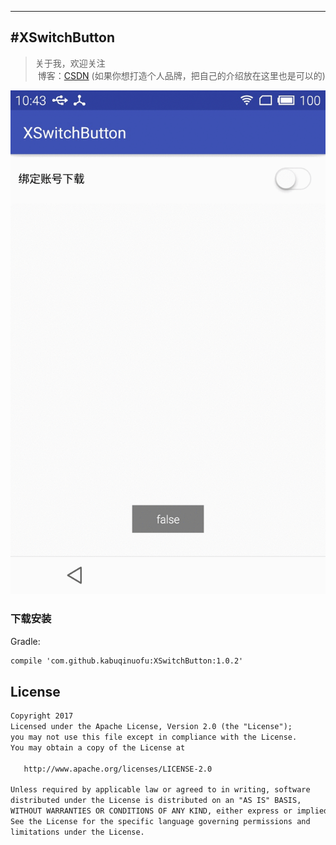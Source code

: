 
---
#XSwitchButton
-------------

> 关于我，欢迎关注  
  博客：[CSDN](http://blog.csdn.net/lvshuchangyin)
 (如果你想打造个人品牌，把自己的介绍放在这里也是可以的)

![image](https://github.com/kabuqinuofu/XSwitchButton/blob/master/app/src/main/res/img/style.gif)</br>

### 下载安装
Gradle:  
``` xml
compile 'com.github.kabuqinuofu:XSwitchButton:1.0.2'
```
## License
``` xml
Copyright 2017 
Licensed under the Apache License, Version 2.0 (the "License");
you may not use this file except in compliance with the License.
You may obtain a copy of the License at

   http://www.apache.org/licenses/LICENSE-2.0

Unless required by applicable law or agreed to in writing, software
distributed under the License is distributed on an "AS IS" BASIS,
WITHOUT WARRANTIES OR CONDITIONS OF ANY KIND, either express or implied.
See the License for the specific language governing permissions and
limitations under the License.
```

